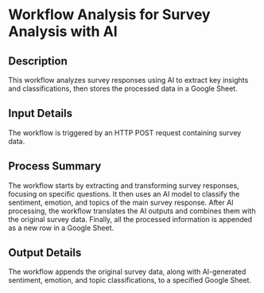 # Workflow Analysis for Survey Analysis with AI

## Description
This workflow analyzes survey responses using AI to extract key insights and classifications, then stores the processed data in a Google Sheet.

## Input Details
The workflow is triggered by an HTTP POST request containing survey data.

## Process Summary
The workflow starts by extracting and transforming survey responses, focusing on specific questions. It then uses an AI model to classify the sentiment, emotion, and topics of the main survey response. After AI processing, the workflow translates the AI outputs and combines them with the original survey data. Finally, all the processed information is appended as a new row in a Google Sheet.

## Output Details
The workflow appends the original survey data, along with AI-generated sentiment, emotion, and topic classifications, to a specified Google Sheet.
